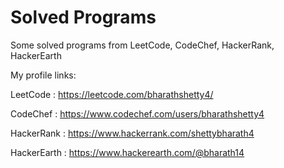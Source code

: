 # Solved Programs

Some solved programs from LeetCode, CodeChef, HackerRank, HackerEarth

My profile links:

LeetCode : https://leetcode.com/bharathshetty4/

CodeChef : https://www.codechef.com/users/bharathshetty4

HackerRank : https://www.hackerrank.com/shettybharath4

HackerEarth : https://www.hackerearth.com/@bharath14
